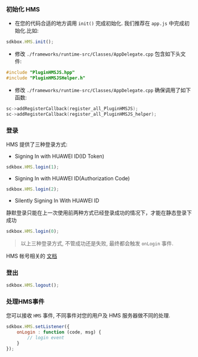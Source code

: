 ### 初始化 HMS
* 在您的代码合适的地方调用 `init()` 完成初始化. 我们推荐在 `app.js` 中完成初始化.比如:
```javascript
sdkbox.HMS.init();
```

* 修改 `./frameworks/runtime-src/Classes/AppDelegate.cpp` 包含如下头文件:
```cpp
#include "PluginHMSJS.hpp"
#include "PluginHMSJSHelper.h"
```

* 修改 `./frameworks/runtime-src/Classes/AppDelegate.cpp` 确保调用了如下函数:
```cpp
sc->addRegisterCallback(register_all_PluginHMSJS);
sc->addRegisterCallback(register_all_PluginHMSJS_helper);
```

### 登录

HMS 提供了三种登录方式:

* Signing In with HUAWEI ID(ID Token)

```javascript
sdkbox.HMS.login(1);
```

* Signing In with HUAWEI ID(Authorization Code)

```javascript
sdkbox.HMS.login(2);
```

* Silently Signing In With HUAWEI ID

静默登录只能在上一次使用前两种方式已经登录成功的情况下，才能在静态登录下成功

```javascript
sdkbox.HMS.login(0);
```

> 以上三种登录方式, 不管成功还是失败, 最终都会触发 `onLogin` 事件.

HMS 帐号相关的 [文档](https://developer.huawei.com/consumer/en/doc/development/HMS-Guides/account-guide-v4)

### 登出

```javascript
sdkbox.HMS.logout();
```

### 处理HMS事件
您可以接收 `HMS` 事件, 不同事件对您的用户及 HMS 服务器做不同的处理.
```javascript
sdkbox.HMS.setListener({
    onLogin : function (code, msg) {
        // login event
    }
});
```
